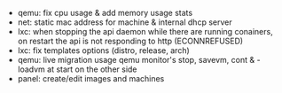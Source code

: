 * qemu: fix cpu usage & add memory usage stats
* net: static mac address for machine & internal dhcp server
* lxc: when stopping the api daemon while there are running conainers, on restart the api is not responding to http (ECONNREFUSED)
* lxc: fix templates options (distro, release, arch)
* qemu: live migration usage qemu monitor's stop, savevm, cont & -loadvm at start on the other side
* panel: create/edit images and machines
